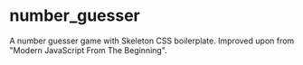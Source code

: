 # number_guesser
A number guesser game with Skeleton CSS boilerplate. Improved upon from "Modern JavaScript From The Beginning".
